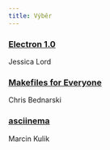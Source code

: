 ```yaml
---
title: Výběr
---
```


### [Electron 1.0](http://electron.atom.io/blog/2016/05/11/electron-1-0)
Jessica Lord

### [Makefiles for Everyone](http://cbednarski.com/articles/makefiles-for-everyone/)
Chris Bednarski

### [asciinema](https://asciinema.org/)
Marcin Kulik
